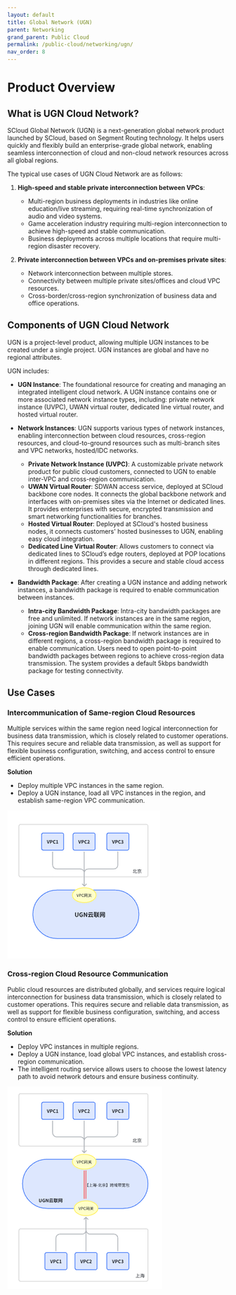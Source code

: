 ```yaml
---
layout: default
title: Global Network (UGN)
parent: Networking
grand_parent: Public Cloud
permalink: /public-cloud/networking/ugn/
nav_order: 8
---
```


# Product Overview

## What is UGN Cloud Network?

SCloud Global Network (UGN) is a next-generation global network product launched by SCloud, based on Segment Routing technology. It helps users quickly and flexibly build an enterprise-grade global network, enabling seamless interconnection of cloud and non-cloud network resources across all global regions.

The typical use cases of UGN Cloud Network are as follows:

1. **High-speed and stable private interconnection between VPCs**:
   * Multi-region business deployments in industries like online education/live streaming, requiring real-time synchronization of audio and video systems.
   * Game acceleration industry requiring multi-region interconnection to achieve high-speed and stable communication.
   * Business deployments across multiple locations that require multi-region disaster recovery.

2. **Private interconnection between VPCs and on-premises private sites**:
   * Network interconnection between multiple stores.
   * Connectivity between multiple private sites/offices and cloud VPC resources.
   * Cross-border/cross-region synchronization of business data and office operations.

## Components of UGN Cloud Network

UGN is a project-level product, allowing multiple UGN instances to be created under a single project. UGN instances are global and have no regional attributes.

UGN includes:

* **UGN Instance**: The foundational resource for creating and managing an integrated intelligent cloud network. A UGN instance contains one or more associated network instance types, including: private network instance (UVPC), UWAN virtual router, dedicated line virtual router, and hosted virtual router.

* **Network Instances**: UGN supports various types of network instances, enabling interconnection between cloud resources, cross-region resources, and cloud-to-ground resources such as multi-branch sites and VPC networks, hosted/IDC networks.
    * **Private Network Instance (UVPC)**: A customizable private network product for public cloud customers, connected to UGN to enable inter-VPC and cross-region communication.
    * **UWAN Virtual Router**: SDWAN access service, deployed at SCloud backbone core nodes. It connects the global backbone network and interfaces with on-premises sites via the Internet or dedicated lines. It provides enterprises with secure, encrypted transmission and smart networking functionalities for branches.
    * **Hosted Virtual Router**: Deployed at SCloud's hosted business nodes, it connects customers' hosted businesses to UGN, enabling easy cloud integration.
    * **Dedicated Line Virtual Router**: Allows customers to connect via dedicated lines to SCloud’s edge routers, deployed at POP locations in different regions. This provides a secure and stable cloud access through dedicated lines.
* **Bandwidth Package**: After creating a UGN instance and adding network instances, a bandwidth package is required to enable communication between instances.
    * **Intra-city Bandwidth Package**: Intra-city bandwidth packages are free and unlimited. If network instances are in the same region, joining UGN will enable communication within the same region.
    * **Cross-region Bandwidth Package**: If network instances are in different regions, a cross-region bandwidth package is required to enable communication. Users need to open point-to-point bandwidth packages between regions to achieve cross-region data transmission. The system provides a default 5kbps bandwidth package for testing connectivity.

## Use Cases

### **Intercommunication of Same-region Cloud Resources**

Multiple services within the same region need logical interconnection for business data transmission, which is closely related to customer operations. This requires secure and reliable data transmission, as well as support for flexible business configuration, switching, and access control to ensure efficient operations.

**Solution**

- Deploy multiple VPC instances in the same region.
- Deploy a UGN instance, load all VPC instances in the region, and establish same-region VPC communication.

![1](/assets/images/ugn-01.png)

### **Cross-region Cloud Resource Communication**

Public cloud resources are distributed globally, and services require logical interconnection for business data transmission, which is closely related to customer operations. This requires secure and reliable data transmission, as well as support for flexible business configuration, switching, and access control to ensure efficient operations.

**Solution**

- Deploy VPC instances in multiple regions.
- Deploy a UGN instance, load global VPC instances, and establish cross-region communication.
- The intelligent routing service allows users to choose the lowest latency path to avoid network detours and ensure business continuity.

![1](/assets/images/ugn-02.png)